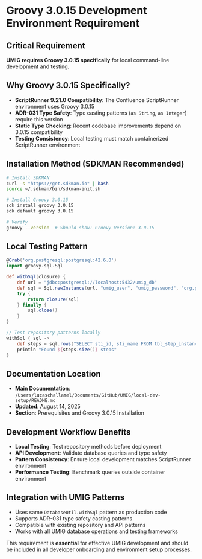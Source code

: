 # Groovy 3.0.15 Development Environment Requirement

## Critical Requirement

**UMIG requires Groovy 3.0.15 specifically** for local command-line development and testing.

## Why Groovy 3.0.15 Specifically?

- **ScriptRunner 9.21.0 Compatibility**: The Confluence ScriptRunner environment uses Groovy 3.0.15
- **ADR-031 Type Safety**: Type casting patterns (`as String`, `as Integer`) require this version
- **Static Type Checking**: Recent codebase improvements depend on 3.0.15 compatibility
- **Testing Consistency**: Local testing must match containerized ScriptRunner environment

## Installation Method (SDKMAN Recommended)

```bash
# Install SDKMAN
curl -s "https://get.sdkman.io" | bash
source ~/.sdkman/bin/sdkman-init.sh

# Install Groovy 3.0.15
sdk install groovy 3.0.15
sdk default groovy 3.0.15

# Verify
groovy --version  # Should show: Groovy Version: 3.0.15
```

## Local Testing Pattern

```groovy
@Grab('org.postgresql:postgresql:42.6.0')
import groovy.sql.Sql

def withSql(closure) {
    def url = "jdbc:postgresql://localhost:5432/umig_db"
    def sql = Sql.newInstance(url, "umig_user", "umig_password", "org.postgresql.Driver")
    try {
        return closure(sql)
    } finally {
        sql.close()
    }
}

// Test repository patterns locally
withSql { sql ->
    def steps = sql.rows("SELECT sti_id, sti_name FROM tbl_step_instances LIMIT 5")
    println "Found ${steps.size()} steps"
}
```

## Documentation Location

- **Main Documentation**: `/Users/lucaschallamel/Documents/GitHub/UMIG/local-dev-setup/README.md`
- **Updated**: August 14, 2025
- **Section**: Prerequisites and Groovy 3.0.15 Installation

## Development Workflow Benefits

- **Local Testing**: Test repository methods before deployment
- **API Development**: Validate database queries and type safety
- **Pattern Consistency**: Ensure local development matches ScriptRunner environment
- **Performance Testing**: Benchmark queries outside container environment

## Integration with UMIG Patterns

- Uses same `DatabaseUtil.withSql` pattern as production code
- Supports ADR-031 type safety casting patterns
- Compatible with existing repository and API patterns
- Works with all UMIG database operations and testing frameworks

This requirement is **essential** for effective UMIG development and should be included in all developer onboarding and environment setup processes.
